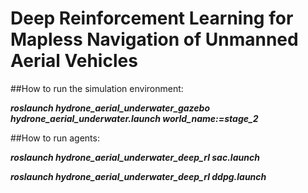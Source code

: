# Deep Reinforcement Learning for Mapless Navigation of Unmanned Aerial Vehicles

##How to run the simulation environment:

***roslaunch hydrone_aerial_underwater_gazebo hydrone_aerial_underwater.launch world_name:=stage_2*** 

##How to run agents:

***roslaunch hydrone_aerial_underwater_deep_rl sac.launch*** 

***roslaunch hydrone_aerial_underwater_deep_rl ddpg.launch*** 



